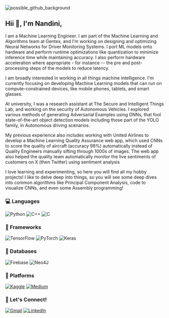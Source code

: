 

![possible_github_background](https://github.com/tenglina/tenglina/assets/68368547/dfb024fe-cd9d-46da-8012-b3ee0ab951d6)


## Hii 👋, I'm Nandini,

I am a Machine Learning Engineer. I am part of the Machine Learning and Algorithms team at Gentex, and I'm working on designing and optimizing Neural Networks for Driver Monitoring Systems. I port ML models onto hardware and perform runtime optimizations like quantization to minimize inference time while maintaining accuracy. I also perform hardware acceleration where appropriate - for instance -- the pre and post-processing steps of the models to reduce latency. 

I am broadly interested in working in all things machine intelligence. I'm currently focusing on developing Machine Learning models that can run on compute-constrained devices, like mobile phones, tablets, and smart glasses. 

At university, I was a research assistant at The Secure and Intelligent Things Lab, and working on the security of Autonomous Vehicles. I explored various methods of generating Adversarial Examples using DNNs, that fool state-of-the-art object detection models including those part of the YOLO family, in Autonomous driving scenarios. 

My previous experience also includes working with United Airlines to develop a Machine Learning Quality Assurance web app, which used CNNs to score the quality of aircraft (accuracy 98%) automatically instead of Quality Engineers manually sifting through 1000s of images. The web app also helped the quality team automatically monitor the live sentiments of customers on X (then Twitter) using sentiment analysis

I love learning and experimenting, so here you will find all my hobby projects! I like to delve deep into things, so you will see some deep dives into common algorithms like Principal Component Analysis, code to visualize CNNs, and even some Assembly programming! 



### 💻 Languages 
![Python](https://img.shields.io/badge/python-3670A0?style=for-the-badge&logo=python&logoColor=ffdd54)
![C++](https://img.shields.io/badge/c++-%2300599C.svg?style=for-the-badge&logo=c%2B%2B&logoColor=white)
![C](https://img.shields.io/badge/c-%2300599C.svg?style=for-the-badge&logo=c&logoColor=white)


### 🤖 Frameworks
![TensorFlow](https://img.shields.io/badge/TensorFlow-%23FF6F00.svg?style=for-the-badge&logo=TensorFlow&logoColor=white)
![PyTorch](https://img.shields.io/badge/PyTorch-%23EE4C2C.svg?style=for-the-badge&logo=PyTorch&logoColor=white)
![Keras](https://img.shields.io/badge/Keras-%23D00000.svg?style=for-the-badge&logo=Keras&logoColor=white)


### 📑 Databases 
![Firebase](https://img.shields.io/badge/firebase-a08021?style=for-the-badge&logo=firebase&logoColor=ffcd34)
![Neo4J](https://img.shields.io/badge/Neo4j-008CC1?style=for-the-badge&logo=neo4j&logoColor=white)


### 📱 Platforms
[![Kaggle](https://img.shields.io/badge/Kaggle-035a7d?style=for-the-badge&logo=kaggle&logoColor=white)](https://www.kaggle.com/nandinitengli)
[![Medium](https://img.shields.io/badge/Medium-12100E?style=for-the-badge&logo=medium&logoColor=white)](https://medium.com/@nandinitengli)


### 🔗 Let's Connect! 
[![Gmail](https://img.shields.io/badge/Gmail-D14836?style=for-the-badge&logo=gmail&logoColor=white)](mailto:nandini.tengli@gmail.com)
[![LinkedIn](https://img.shields.io/badge/linkedin-%230077B5.svg?style=for-the-badge&logo=linkedin&logoColor=white)](https://www.linkedin.com/in/nandini-tengli/)
